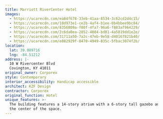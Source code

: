 ```yaml
---
title: Marriott RiverCenter Hotel
images:
  - https://ucarecdn.com/ea84f678-33eb-41aa-8534-3c62cd2d4c15/
  - https://ucarecdn.com/18d973e1-ce2b-4af4-b1ee-0b4bbee9bc84/
  - https://ucarecdn.com/8356809a-f00f-4fa7-96a6-f883af964229/
  - https://ucarecdn.com/2c6da0ea-2852-4084-bd81-4a5819dd1e2e/
  - https://ucarecdn.com/31711a50-7a2c-47eb-9e58-d40167821b40/
  - https://ucarecdn.com/e882929f-0470-4949-835c-5fbac3074f2b/
location:
  lat: 39.089716
  lng: -84.51212
address: |-
  10 W Rivercenter Blvd
  Covington, KY 41011
original_owner: Corporex
style: Contemporary
interior_accessibility: Handicap accessible
architect: KZF Design
contractor: Corporex
original_function: Hotel
unique_features: >-
  The building features a 14-story atrium with a 6-story tall gazebo anchoring
  the center of the space.
---
```

